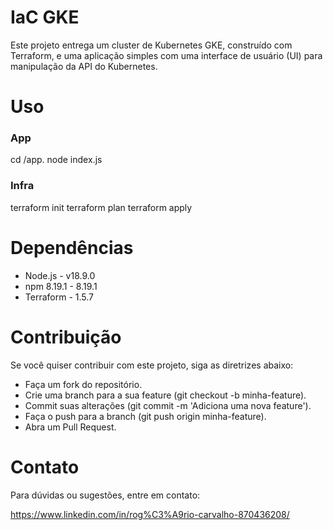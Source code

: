 # IaC GKE

Este projeto entrega um cluster de Kubernetes GKE, construído com Terraform, e uma aplicação simples com uma interface de usuário (UI) para manipulação da API do Kubernetes.

# Uso

### App
cd /app.
node index.js

### Infra
terraform init
terraform plan
terraform apply

# Dependências
* Node.js    - v18.9.0
* npm 8.19.1 - 8.19.1
* Terraform  - 1.5.7

# Contribuição
Se você quiser contribuir com este projeto, siga as diretrizes abaixo:

* Faça um fork do repositório.
* Crie uma branch para a sua feature (git checkout -b minha-feature).
* Commit suas alterações (git commit -m 'Adiciona uma nova feature').
* Faça o push para a branch (git push origin minha-feature).
* Abra um Pull Request.

# Contato
Para dúvidas ou sugestões, entre em contato:

https://www.linkedin.com/in/rog%C3%A9rio-carvalho-870436208/
